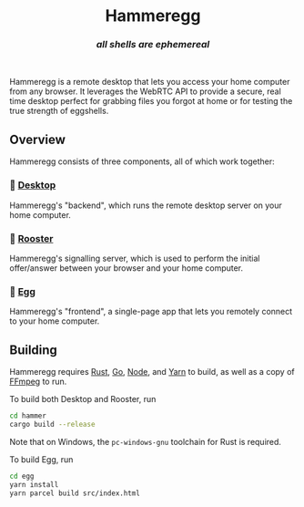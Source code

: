 <div align="center">
    <h1>Hammeregg</h1>
    <h3><i>all shells are ephemereal</i></h3>
    <br>
</div>

Hammeregg is a remote desktop that lets you access your home computer from any browser. It leverages the WebRTC API to provide a secure, real time desktop perfect for grabbing files you forgot at home or for testing the true strength of eggshells.

## Overview

Hammeregg consists of three components, all of which work together:

### 🔨 [Desktop](hammer/hammeregg_backend)
Hammeregg's "backend", which runs the remote desktop server on your home computer.

### 🐓 [Rooster](hammer/hammeregg_rooster)
Hammeregg's signalling server, which is used to perform the initial offer/answer between your browser and your home computer.

### 🥚 [Egg](egg)
Hammeregg's "frontend", a single-page app that lets you remotely connect to your home computer.

## Building

Hammeregg requires [Rust](https://www.rust-lang.org/), [Go](https://golang.org/), [Node](https://nodejs.org/), and [Yarn](https://yarnpkg.com/) to build, as well as a copy of [FFmpeg](https://www.ffmpeg.org/) to run.

To build both Desktop and Rooster, run
```sh
cd hammer
cargo build --release
```
Note that on Windows, the `pc-windows-gnu` toolchain for Rust is required.

To build Egg, run
```sh
cd egg
yarn install
yarn parcel build src/index.html
```
